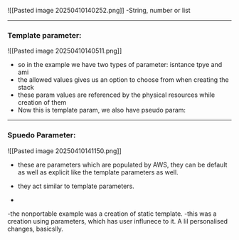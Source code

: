 ![[Pasted image 20250410140252.png]]
-String, number or list

---

### Template parameter:

![[Pasted image 20250410140511.png]]
- so in the example we have two types of parameter: isntance tpye and ami
- the allowed values gives us an option to choose from when creating the stack
- these param values are referenced by the physical resources while creation of them
- Now this is template param, we also have pseudo param:

---
### Spuedo Parameter:

![[Pasted image 20250410141150.png]]
- these are parameters which are populated by AWS, they can be default as well as explicit like the template parameters as well.
- they act similar to template parameters.

-


-the nonportable example was a creation of static template.
-this was a creation using parameters, which has user influnece to it. A lil personalised changes, basicslly.



